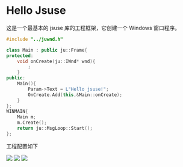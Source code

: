 # Hello Jsuse

这是一个最基本的 jsuse 库的工程框架，它创建一个 Windows 窗口程序。


```CPP
#include "../juwnd.h"

class Main : public ju::Frame{
protected:
	void onCreate(ju::IWnd* wnd){
		;
	}
public:
	Main(){
		Param->Text = L"Hello jsuse!";
		OnCreate.Add(this,&Main::onCreate);
	}
};
WINMAIN{
	Main m;
	m.Create();
	return ju::MsgLoop::Start();
};
```

工程配置如下

![](https://github.com/pgmsoul/sotre/blob/master/hello.png)
![](https://github.com/pgmsoul/sotre/blob/master/setlink.png)
![](https://github.com/pgmsoul/sotre/blob/master/setlinkr.png)
